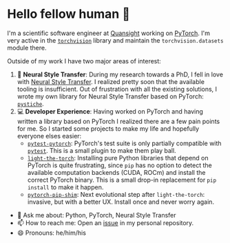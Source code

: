# Hello fellow human :wave:

I'm a scientific software engineer at [Quansight](https://www.quansight.com/) working on [PyTorch](https://pytorch.org). I'm very active in the [`torchvision`](https://github.com/pytorch/vision) library and maintain the `torchvision.datasets` module there.

Outside of my work I have two major areas of interest:

1. :art: **Neural Style Transfer**:
    During my research towards a PhD, I fell in love with [Neural Style Transfer](https://en.wikipedia.org/wiki/Neural_Style_Transfer). I realized pretty soon that the available tooling is insufficient. Out of frustration with all the existing solutions, I wrote my own library for Neural Style Transfer based on PyTorch: [`pystiche`](https://github.com/pmeier/pystiche).
2. :computer: **Developer Experience**:
    Having worked on PyTorch and having written a library based on PyTorch I realized there are a few pain points for me. So I started some projects to make my life and hopefully everyone elses easier:
    - [`pytest-pytorch`](https://github.com/Quansight/pytest-pytorch): PyTorch's test suite is only partially compatible with [`pytest`](https://docs.pytest.org/). This is a small plugin to make them play ball.
    - [`light-the-torch`](https://github.com/pmeier/light-the-torch): Installing pure Python libraries that depend on PyTorch is quite frustrating, since `pip` has no option to detect the available computation backends (CUDA, ROCm) and install the correct PyTorch binary. This is a small drop-in replacement for `pip install` to make it happen.
    - [`pytorch-pip-shim`](https://github.com/pmeier/pytorch-pip-shim): Next evolutional step after `light-the-torch`: invasive, but with a better UX. Install once and never worry again.

- :speech_balloon: Ask me about: Python, PyTorch, Neural Style Transfer
- :mailbox: How to reach me: Open an [issue](https://github.com/pmeier/pmeier/issues) in my personal repository.
- :smile: Pronouns: he/him/his
